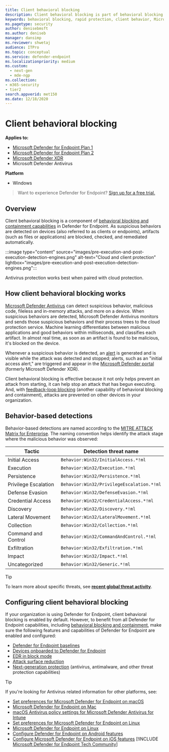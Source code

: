 ```yaml
---
title: Client behavioral blocking
description: Client behavioral blocking is part of behavioral blocking and containment capabilities at Microsoft Defender for Endpoint
keywords: behavioral blocking, rapid protection, client behavior, Microsoft Defender for Endpoint
ms.pagetype: security
author: denisebmsft
ms.author: deniseb
manager: dansimp
ms.reviewer: shwetaj
audience: ITPro
ms.topic: conceptual
ms.service: defender-endpoint
ms.localizationpriority: medium
ms.custom:
  - next-gen
  - mde-ngp
ms.collection: 
- m365-security
- tier2
search.appverid: met150
ms.date: 12/18/2020
---
```


# Client behavioral blocking

**Applies to:**

- [Microsoft Defender for Endpoint Plan 1](https://go.microsoft.com/fwlink/p/?linkid=2154037)
- [Microsoft Defender for Endpoint Plan 2](https://go.microsoft.com/fwlink/p/?linkid=2154037)
- [Microsoft Defender XDR](https://go.microsoft.com/fwlink/?linkid=2118804)
- Microsoft Defender Antivirus

**Platform**
- Windows

> Want to experience Defender for Endpoint? [Sign up for a free trial.](https://signup.microsoft.com/create-account/signup?products=7f379fee-c4f9-4278-b0a1-e4c8c2fcdf7e&ru=https://aka.ms/MDEp2OpenTrial?ocid=docs-wdatp-assignaccess-abovefoldlink)

## Overview

Client behavioral blocking is a component of [behavioral blocking and containment capabilities](behavioral-blocking-containment.md) in Defender for Endpoint. As suspicious behaviors are detected on devices (also referred to as clients or endpoints), artifacts (such as files or applications) are blocked, checked, and remediated automatically.

:::image type="content" source="images/pre-execution-and-post-execution-detection-engines.png" alt-text="Cloud and client protection" lightbox="images/pre-execution-and-post-execution-detection-engines.png":::

Antivirus protection works best when paired with cloud protection.

## How client behavioral blocking works

[Microsoft Defender Antivirus](microsoft-defender-antivirus-in-windows-10.md) can detect suspicious behavior, malicious code, fileless and in-memory attacks, and more on a device. When suspicious behaviors are detected, Microsoft Defender Antivirus monitors and sends those suspicious behaviors and their process trees to the cloud protection service. Machine learning differentiates between malicious applications and good behaviors within milliseconds, and classifies each artifact. In almost real time, as soon as an artifact is found to be malicious, it's blocked on the device.

Whenever a suspicious behavior is detected, an [alert](alerts-queue.md) is generated and is visible while the attack was detected and stopped; alerts, such as an "initial access alert," are triggered and appear in the [Microsoft Defender portal](/microsoft-365/security/defender/microsoft-365-defender) (formerly Microsoft Defender XDR).

Client behavioral blocking is effective because it not only helps prevent an attack from starting, it can help stop an attack that has begun executing. And, with [feedback-loop blocking](feedback-loop-blocking.md) (another capability of behavioral blocking and containment), attacks are prevented on other devices in your organization.

## Behavior-based detections

Behavior-based detections are named according to the [MITRE ATT&CK Matrix for Enterprise](https://attack.mitre.org/matrices/enterprise). The naming convention helps identify the attack stage where the malicious behavior was observed:

|Tactic|Detection threat name|
|---|---|
|Initial Access|`Behavior:Win32/InitialAccess.*!ml`|
|Execution|`Behavior:Win32/Execution.*!ml`|
|Persistence|`Behavior:Win32/Persistence.*!ml`|
|Privilege Escalation|`Behavior:Win32/PrivilegeEscalation.*!ml`|
|Defense Evasion|`Behavior:Win32/DefenseEvasion.*!ml`|
|Credential Access|`Behavior:Win32/CredentialAccess.*!ml`|
|Discovery|`Behavior:Win32/Discovery.*!ml`|
|Lateral Movement|`Behavior:Win32/LateralMovement.*!ml`|
|Collection|`Behavior:Win32/Collection.*!ml`|
|Command and Control|`Behavior:Win32/CommandAndControl.*!ml`|
|Exfiltration|`Behavior:Win32/Exfiltration.*!ml`|
|Impact|`Behavior:Win32/Impact.*!ml`|
|Uncategorized|`Behavior:Win32/Generic.*!ml`|

> [!TIP]
> To learn more about specific threats, see **[recent global threat activity](https://www.microsoft.com/wdsi/threats)**.

## Configuring client behavioral blocking

If your organization is using Defender for Endpoint, client behavioral blocking is enabled by default. However, to benefit from all Defender for Endpoint capabilities, including [behavioral blocking and containment](behavioral-blocking-containment.md), make sure the following features and capabilities of Defender for Endpoint are enabled and configured:

- [Defender for Endpoint baselines](configure-machines-security-baseline.md)
- [Devices onboarded to Defender for Endpoint](onboard-configure.md)
- [EDR in block mode](edr-in-block-mode.md)
- [Attack surface reduction](attack-surface-reduction.md)
- [Next-generation protection](configure-microsoft-defender-antivirus-features.md) (antivirus, antimalware, and other threat protection capabilities)

> [!TIP]
> If you're looking for Antivirus related information for other platforms, see:
> - [Set preferences for Microsoft Defender for Endpoint on macOS](mac-preferences.md)
> - [Microsoft Defender for Endpoint on Mac](microsoft-defender-endpoint-mac.md)
> - [macOS Antivirus policy settings for Microsoft Defender Antivirus for Intune](/mem/intune/protect/antivirus-microsoft-defender-settings-macos)
> - [Set preferences for Microsoft Defender for Endpoint on Linux](linux-preferences.md)
> - [Microsoft Defender for Endpoint on Linux](microsoft-defender-endpoint-linux.md)
> - [Configure Defender for Endpoint on Android features](android-configure.md)
> - [Configure Microsoft Defender for Endpoint on iOS features](ios-configure-features.md)
[!INCLUDE [Microsoft Defender for Endpoint Tech Community](../../includes/defender-mde-techcommunity.md)]
